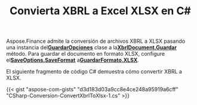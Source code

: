 ﻿---
title: Convierta XBRL a Excel XLSX en C#
linktitle: Convertir XBRL a XLSX
type: docs
weight: 10
url: /es/net/convert-xbrl-to-xlsx/
description: C# Finance La biblioteca API admite la conversión de archivos XBRL a Excel XLSX. Consulte el código proporcionado en este artículo.
---
 Aspose.Finance admite la conversión de archivos XBRL a XLSX pasando una instancia del[**GuardarOpciones**](https://reference.aspose.com/finance/net/aspose.finance.xbrl/saveoptions) clase a la[**XbrlDocument.Guardar**](https://reference.aspose.com/finance/net/aspose.finance.xbrl/xbrldocument/methods/save/index) método. Para guardar el documento en formato XLSX, configure el[**SaveOptions.SaveFormat**](https://reference.aspose.com/finance/net/aspose.finance.xbrl/saveoptions/properties/saveformat) a[**GuardarFormato.XLSX**](https://reference.aspose.com/finance/net/aspose.finance.xbrl/saveformat).

El siguiente fragmento de código C# demuestra cómo convertir XBRL a XLSX.

{{< gist "aspose-com-gists" "d3d183d03a9cc8e4ce248a95919a6cff" "CSharp-Conversion-ConvertXbrlToXlsx-1.cs" >}}
